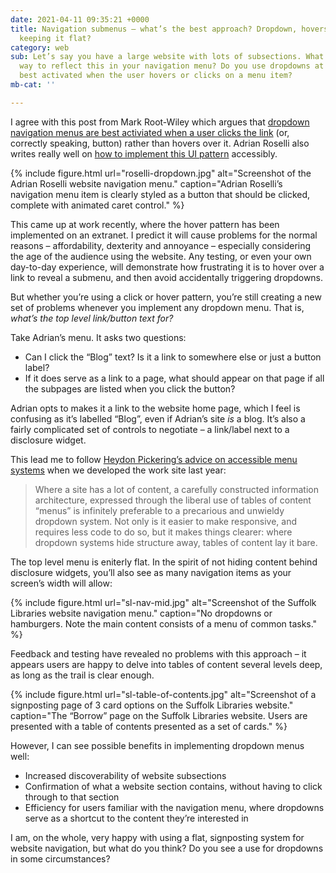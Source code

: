 ```yaml
---
date: 2021-04-11 09:35:21 +0000
title: Navigation submenus – what’s the best approach? Dropdown, hovers, clicks or
  keeping it flat?
category: web
sub: Let’s say you have a large website with lots of subsections. What’s the best
  way to reflect this in your navigation menu? Do you use dropdowns at all? Are they
  best activated when the user hovers or clicks on a menu item?
mb-cat: ''

---
```

I agree with this post from Mark Root-Wiley which argues that [dropdown navigation menus are best activiated when a user clicks the link](https://css-tricks.com/in-praise-of-the-unambiguous-click-menu/) (or, correctly speaking, button) rather than hovers over it. Adrian Roselli also writes really well on [how to implement this UI pattern](https://adrianroselli.com/2019/06/link-disclosure-widget-navigation.html) accessibly.

{% include figure.html url="roselli-dropdown.jpg" alt="Screenshot of the Adrian Roselli website navigation menu." caption="Adrian Roselli’s navigation menu item is clearly styled as a button that should be clicked, complete with animated caret control." %}

This came up at work recently, where the hover pattern has been implemented on an extranet. I predict it will cause problems for the normal reasons – affordability, dexterity and annoyance – especially considering the age of the audience using the website. Any testing, or even your own day-to-day experience, will demonstrate how frustrating it is to hover over a link to reveal a submenu, and then avoid accidentally triggering dropdowns.

But whether you’re using a click or hover pattern, you’re still creating a new set of problems whenever you implement any dropdown menu. That is, _what’s the top level link/button text for?_

Take Adrian’s menu. It asks two questions:

* Can I click the “Blog” text? Is it a link to somewhere else or just a button label?
* If it does serve as a link to a page, what should appear on that page if all the subpages are listed when you click the button?

Adrian opts to makes it a link to the website home page, which I feel is confusing as it’s labelled “Blog”, even if Adrian’s site _is_ a blog. It’s also a fairly complicated set of controls to negotiate – a link/label next to a disclosure widget.

This lead me to follow [Heydon Pickering’s advice on accessible menu systems](https://www.smashingmagazine.com/2017/11/building-accessible-menu-systems/) when we developed the work site last year:

> Where a site has a lot of content, a carefully constructed information architecture, expressed through the liberal use of tables of content “menus” is infinitely preferable to a precarious and unwieldy dropdown system. Not only is it easier to make responsive, and requires less code to do so, but it makes things clearer: where dropdown systems hide structure away, tables of content lay it bare.

The top level menu is eniterly flat. In the spirit of not hiding content behind disclosure widgets, you’ll also see as many navigation items as your screen’s width will allow:

{% include figure.html url="sl-nav-mid.jpg" alt="Screenshot of the Suffolk Libraries website navigation menu." caption="No dropdowns or hamburgers. Note the main content consists of a menu of common tasks." %}

Feedback and testing have revealed no problems with this approach – it appears users are happy to delve into tables of content several levels deep, as long as the trail is clear enough.

{% include figure.html url="sl-table-of-contents.jpg" alt="Screenshot of a signposting page of 3 card options on the Suffolk Libraries website." caption="The “Borrow” page on the Suffolk Libraries website. Users are presented with a table of contents presented as a set of cards." %}

However, I can see possible benefits in implementing dropdown menus well:

* Increased discoverability of website subsections
* Confirmation of what a website section contains, without having to click through to that section
* Efficiency for users familiar with the navigation menu, where dropdowns serve as a shortcut to the content they’re interested in

I am, on the whole, very happy with using a flat, signposting system for website navigation, but what do you think? Do you see a use for dropdowns in some circumstances?